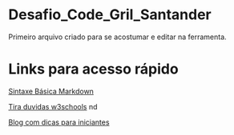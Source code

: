 # Desafio_Code_Gril_Santander 
Primeiro arquivo criado para se acostumar e editar na ferramenta.
# Links para acesso rápido
[Sintaxe Básica Markdown](https://www.markdownguide.org/basic-syntax/) 

[Tira duvidas w3schools](https://www.w3schools.com) nd

[Blog com dicas para iniciantes](http://devfuria.com.br/git/tutorial-para-iniciar-com-o-git-e-o-github/)
